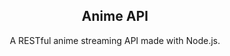 <h2 align="center">Anime API</h2>

<p align="center">
 A RESTful anime streaming API made with Node.js.
</p>